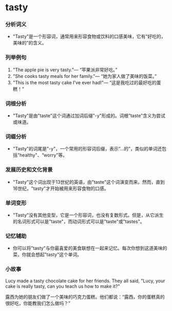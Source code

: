 # tasty

### 分析词义

  

*   "Tasty"是一个形容词，通常用来形容食物或饮料的口感美味，它有“好吃的，美味的”的含义。

  

### 列举例句

  

1.  "The apple pie is very tasty."— “苹果派非常好吃。”
2.  "She cooks tasty meals for her family."— “她为家人做了美味的饭菜。”
3.  "This is the most tasty cake I've ever had!"— “这是我吃过的最好吃的蛋糕！”

  

### 词根分析

  

*   "Tasty"是由"taste"这个词通过加词后缀"-y"形成的。词根“taste”含义为尝试或味道。

  

### 词缀分析

  

*   "Tasty"的词尾是"-y"，一个常用的形容词后缀，表示“…的”，类似的单词还包括"healthy"、“worry"等。

  

### 发展历史和文化背景

  

*   "Tasty"这个词出现于13世纪的英语，由"taste"这个词演变而来。然而，直到16世纪，"tasty"才开始被用来形容食物的口感。

  

### 单词变形

  

*   "Tasty"没有其他变型，它是一个形容词，也没有复数形式。但是，从它派生的名词形式可以是"taste"，而动词形式可以是"taste"或"tastes"。

  

### 记忆辅助

  

*   你可以将"tasty"与你最喜爱的美食联想在一起来记忆。每次你想到这道美味的菜，你就会想起"tasty"这个单词。

  

### 小故事

  

Lucy made a tasty chocolate cake for her friends. They all said, "Lucy, your cake is really tasty, can you teach us how to make it?"

  

露西为她的朋友们做了一个美味的巧克力蛋糕。他们都说：“露西，你的蛋糕真的很好吃，你能教我们怎么做吗？”
